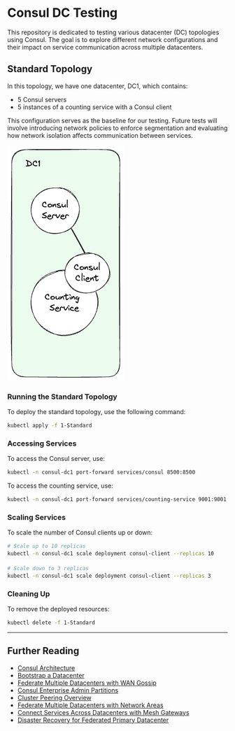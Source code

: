 # Consul DC Testing

This repository is dedicated to testing various datacenter (DC) topologies using Consul. The goal is to explore different network configurations and their impact on service communication across multiple datacenters.

## Standard Topology

In this topology, we have one datacenter, DC1, which contains:

- 5 Consul servers
- 5 instances of a counting service with a Consul client

This configuration serves as the baseline for our testing. Future tests will involve introducing network policies to enforce segmentation and evaluating how network isolation affects communication between services.

![Standard Topology Diagram](./docs/standard.png)

### Running the Standard Topology

To deploy the standard topology, use the following command:

```bash
kubectl apply -f 1-Standard
```

### Accessing Services

To access the Consul server, use:

```bash
kubectl -n consul-dc1 port-forward services/consul 8500:8500
```

To access the counting service, use:

```bash
kubectl -n consul-dc1 port-forward services/counting-service 9001:9001
```

### Scaling Services

To scale the number of Consul clients up or down:

```bash
# Scale up to 10 replicas
kubectl -n consul-dc1 scale deployment consul-client --replicas 10

# Scale down to 3 replicas
kubectl -n consul-dc1 scale deployment consul-client --replicas 3
```

### Cleaning Up

To remove the deployed resources:

```bash
kubectl delete -f 1-Standard
```

---

## Further Reading

* [Consul Architecture](https://developer.hashicorp.com/consul/docs/architecture)
* [Bootstrap a Datacenter](https://developer.hashicorp.com/consul/docs/install/bootstrapping)
* [Federate Multiple Datacenters with WAN Gossip](https://developer.hashicorp.com/consul/tutorials/archive/federation-gossip-wan)
* [Consul Enterprise Admin Partitions](https://developer.hashicorp.com/consul/docs/enterprise/admin-partitions)
* [Cluster Peering Overview](https://developer.hashicorp.com/consul/docs/connect/cluster-peering)
* [Federate Multiple Datacenters with Network Areas](https://developer.hashicorp.com/consul/tutorials/archive/federation-network-areas)
* [Connect Services Across Datacenters with Mesh Gateways](https://developer.hashicorp.com/consul/tutorials/archive/service-mesh-gateways)
* [Disaster Recovery for Federated Primary Datacenter](https://developer.hashicorp.com/consul/tutorials/operate-consul/recovery-outage-primary)